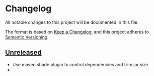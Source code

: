 # Changelog
All notable changes to this project will be documented in this file.

The format is based on [Keep a Changelog](https://keepachangelog.com/en/1.0.0/),
and this project adheres to [Semantic Versioning](https://semver.org/spec/v2.0.0.html).

## [Unreleased]
- Use maven shade plugin to control dependencies and trim jar size
- 

[Unreleased]: https://github.com/mooeypoo/PlayingWithTime/compare/v0.0.1...HEAD

